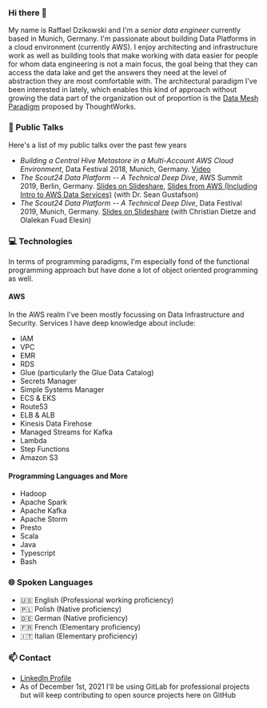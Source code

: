 ### Hi there 👋

<!--
**raffael-dzikowski/raffael-dzikowski** is a ✨ _special_ ✨ repository because its `README.md` (this file) appears on your GitHub profile.

Here are some ideas to get you started:

- 🔭 I’m currently working on ...
- 🌱 I’m currently learning ...
- 👯 I’m looking to collaborate on ...
- 🤔 I’m looking for help with ...
- 💬 Ask me about ...
- 📫 How to reach me: ...
- 😄 Pronouns: ...
- ⚡ Fun fact: ...
-->

My name is Raffael Dzikowski and I'm a _senior data engineer_ currently based in Munich, Germany. I'm passionate about building Data Platforms in a cloud environment (currently AWS). I enjoy architecting and infrastructure work as well as building tools that make working with data easier for people for whom data engineering is not a main focus, the goal being that they can access the data lake and get the answers they need at the level of abstraction they are most comfortable with. The architectural paradigm I've been interested in lately, which enables this kind of approach without growing the data part of the organization out of proportion is the [Data Mesh Paradigm](https://martinfowler.com/articles/data-mesh-principles.html) proposed by ThoughtWorks.


### 💬 Public Talks

Here's a list of my public talks over the past few years

* _Building a Central Hive Metastore in a Multi-Account AWS Cloud Environment_, Data Festival 2018, Munich, Germany. [Video](https://youtu.be/Q475nna01Ag)
* _The Scout24 Data Platform -- A Technical Deep Dive_, AWS Summit 2019, Berlin, Germany. [Slides on Slideshare](https://www.slideshare.net/seangustafson/the-scout24-data-platform-a-technical-deep-dive), [Slides from AWS (Including Intro to AWS Data Services)](https://aws-de-marketing.s3-eu-central-1.amazonaws.com/Field%20Marketing/Summit-Berlin-2019/Presentations/AWS_Summit_Berlin_2019_Feb27_The%20Scout24%20Data%20Platform.pdf) (with Dr. Sean Gustafson)
* _The Scout24 Data Platform -- A Technical Deep Dive_, Data Festival 2019, Munich, Germany. [Slides on Slideshare](https://www.slideshare.net/RaffaelDzikowski/the-scout24-data-platform-a-technical-deep-dive-138235234) (with Christian Dietze and Olalekan Fuad Elesin)

### 💻 Technologies

In terms of programming paradigms, I'm especially fond of the functional programming approach but have done a lot of object oriented programming as well.

#### AWS

In the AWS realm I've been mostly focussing on Data Infrastructure and Security. Services I have deep knowledge about include:
* IAM
* VPC
* EMR
* RDS
* Glue (particularly the Glue Data Catalog)
* Secrets Manager
* Simple Systems Manager
* ECS & EKS
* Route53
* ELB & ALB
* Kinesis Data Firehose
* Managed Streams for Kafka
* Lambda
* Step Functions
* Amazon S3

#### Programming Languages and More

* Hadoop
* Apache Spark
* Apache Kafka
* Apache Storm
* Presto
* Scala
* Java
* Typescript
* Bash

### 🌐 Spoken Languages

* 🇺🇸 English (Professional working proficiency)
* 🇵🇱 Polish (Native proficiency)
* 🇩🇪 German (Native proficiency)
* 🇫🇷 French (Elementary proficiency)
* 🇮🇹 Italian (Elementary proficiency)

### 📫 Contact

* [LinkedIn Profile](https://www.linkedin.com/in/raffaeldzikowski/)
* As of December 1st, 2021 I'll be using GitLab for professional projects but will keep contributing to open source projects here on GitHub
